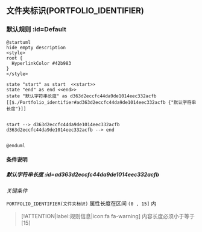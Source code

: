## 文件夹标识(PORTFOLIO_IDENTIFIER) <!-- {docsify-ignore-all} -->

   

### 默认规则 :id=Default

```plantuml
@startuml
hide empty description
<style>
root {
  HyperlinkColor #42b983
}
</style>

state "start" as start  <<start>>
state "end" as end <<end>>
state "默认字符串长度" as d363d2eccfc44da9de1014eec332acfb [[$./Portfolio_identifier#ad363d2eccfc44da9de1014eec332acfb {"默认字符串长度"}]]


start --> d363d2eccfc44da9de1014eec332acfb 
d363d2eccfc44da9de1014eec332acfb --> end 


@enduml
```

#### 条件说明

##### 默认字符串长度 :id=ad363d2eccfc44da9de1014eec332acfb


*关键条件*


`PORTFOLIO_IDENTIFIER(文件夹标识)` 属性长度在区间 `(0 , 15]` 内

> [!ATTENTION|label:规则信息|icon:fa fa-warning]
> 内容长度必须小于等于[15]








